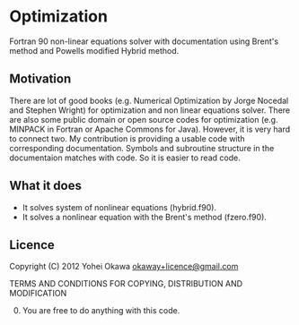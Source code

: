 Optimization
============

Fortran 90 non-linear equations solver with documentation using Brent's method and Powells modified Hybrid method. 


Motivation
----------
There are lot of good books (e.g. Numerical Optimization by Jorge Nocedal and Stephen Wright) for optimization and non linear equations solver. There are also some public domain or open source codes for optimization (e.g. MINPACK in Fortran or Apache Commons for Java). However, it is very hard to connect two. My contribution is providing a usable code with corresponding documentation. Symbols and subroutine structure in the documentaion matches with code. So it is easier to read code. 


What it does
----------
* It solves system of nonlinear equations (hybrid.f90).
* It solves a nonlinear equation with the Brent's method (fzero.f90).



Licence
-------
 Copyright (C) 2012 Yohei Okawa <okaway+licence@gmail.com>

   TERMS AND CONDITIONS FOR COPYING, DISTRIBUTION AND MODIFICATION

  0. You are free to do anything with this code. 
